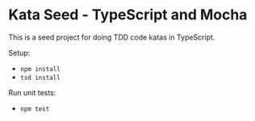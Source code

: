 
Kata Seed - TypeScript and Mocha
================================

This is a seed project for doing TDD code katas in TypeScript.

Setup:
   * `npm install`
   * `tsd install`

Run unit tests:
   * `npm test`
